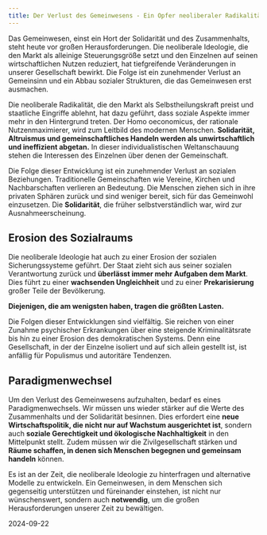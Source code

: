 ```yaml
---
title: Der Verlust des Gemeinwesens - Ein Opfer neoliberaler Radikalität
---
```

Das Gemeinwesen, einst ein Hort der Solidarität und des Zusammenhalts, steht heute vor großen Herausforderungen. Die neoliberale Ideologie, die den Markt als alleinige Steuerungsgröße setzt und den Einzelnen auf seinen wirtschaftlichen Nutzen reduziert, hat tiefgreifende Veränderungen in unserer Gesellschaft bewirkt. Die Folge ist ein zunehmender Verlust an Gemeinsinn und ein Abbau sozialer Strukturen, die das Gemeinwesen erst ausmachen.

Die neoliberale Radikalität, die den Markt als Selbstheilungskraft preist und staatliche Eingriffe ablehnt, hat dazu geführt, dass soziale Aspekte immer mehr in den Hintergrund treten. Der Homo oeconomicus, der rationale Nutzenmaximierer, wird zum Leitbild des modernen Menschen. **Solidarität, Altruismus und gemeinschaftliches Handeln werden als unwirtschaftlich und ineffizient abgetan.** In dieser individualistischen Weltanschauung stehen die Interessen des Einzelnen über denen der Gemeinschaft.

Die Folge dieser Entwicklung ist ein zunehmender Verlust an sozialen Beziehungen. Traditionelle Gemeinschaften wie Vereine, Kirchen und Nachbarschaften verlieren an Bedeutung. Die Menschen ziehen sich in ihre privaten Sphären zurück und sind weniger bereit, sich für das Gemeinwohl einzusetzen. Die **Solidarität**, die früher selbstverständlich war, wird zur Ausnahmeerscheinung.

## Erosion des Sozialraums

Die neoliberale Ideologie hat auch zu einer Erosion der sozialen Sicherungssysteme geführt. Der Staat zieht sich aus seiner sozialen Verantwortung zurück und **überlässt immer mehr Aufgaben dem Markt**. Dies führt zu einer **wachsenden Ungleichheit** und zu einer **Prekarisierung** großer Teile der Bevölkerung. 

**Diejenigen, die am wenigsten haben, tragen die größten Lasten.**

Die Folgen dieser Entwicklungen sind vielfältig. Sie reichen von einer Zunahme psychischer Erkrankungen über eine steigende Kriminalitätsrate bis hin zu einer Erosion des demokratischen Systems. Denn eine Gesellschaft, in der der Einzelne isoliert und auf sich allein gestellt ist, ist anfällig für Populismus und autoritäre Tendenzen.

## Paradigmenwechsel

Um den Verlust des Gemeinwesens aufzuhalten, bedarf es eines Paradigmenwechsels. Wir müssen uns wieder stärker auf die Werte des Zusammenhalts und der Solidarität besinnen. Dies erfordert eine **neue Wirtschaftspolitik, die nicht nur auf Wachstum ausgerichtet ist**, sondern auch **soziale Gerechtigkeit und ökologische Nachhaltigkeit** in den Mittelpunkt stellt. Zudem müssen wir die Zivilgesellschaft stärken und **Räume schaffen, in denen sich Menschen begegnen und gemeinsam handeln** können.

Es ist an der Zeit, die neoliberale Ideologie zu hinterfragen und alternative Modelle zu entwickeln. Ein Gemeinwesen, in dem Menschen sich gegenseitig unterstützen und füreinander einstehen, ist nicht nur wünschenswert, sondern auch **notwendig**, um die großen Herausforderungen unserer Zeit zu bewältigen.

2024-09-22